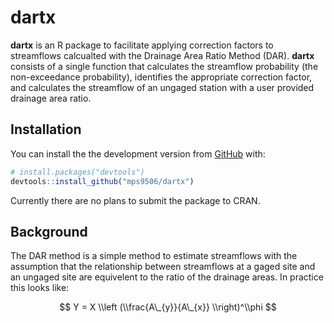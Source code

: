 
<!-- README.md is generated from READOTHER.Rmd. Please edit that file -->

# dartx

**dartx** is an R package to facilitate applying correction factors to
streamflows calcualted with the Drainage Area Ratio Method (DAR).
**dartx** consists of a single function that calculates the streamflow
probability (the non-exceedance probability), identifies the appropriate
correction factor, and calculates the streamflow of an ungaged station
with a user provided drainage area ratio.

## Installation

You can install the the development version from
[GitHub](https://github.com/) with:

``` r
# install.packages("devtools")
devtools::install_github("mps9506/dartx")
```

Currently there are no plans to submit the package to CRAN.

## Background

The DAR method is a simple method to estimate streamflows with the
assumption that the relationship between streamflows at a gaged site and
an ungaged site are equivelent to the ratio of the drainage areas. In
practice this looks like:

$$ Y = X \\left (\\frac{A\_{y}}{A\_{x}} \\right)^\\phi $$
